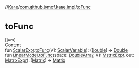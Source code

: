 //[Kane](../index.md)/[com.github.jomof.kane.impl](index.md)/[toFunc](to-func.md)



# toFunc  
[jvm]  
Content  
fun [ScalarExpr](../com.github.jomof.kane/-scalar-expr/index.md).[toFunc](to-func.md)(v1: [ScalarVariable](-scalar-variable/index.md)): ([Double](https://kotlinlang.org/api/latest/jvm/stdlib/kotlin/-double/index.html)) -> [Double](https://kotlinlang.org/api/latest/jvm/stdlib/kotlin/-double/index.html)  
fun [LinearModel](-linear-model/index.md).[toFunc](to-func.md)(space: [DoubleArray](https://kotlinlang.org/api/latest/jvm/stdlib/kotlin/-double-array/index.html), v1: [MatrixExpr](../com.github.jomof.kane/-matrix-expr/index.md), out: [MatrixExpr](../com.github.jomof.kane/-matrix-expr/index.md)): ([Matrix](-matrix/index.md)) -> [Matrix](-matrix/index.md)  



